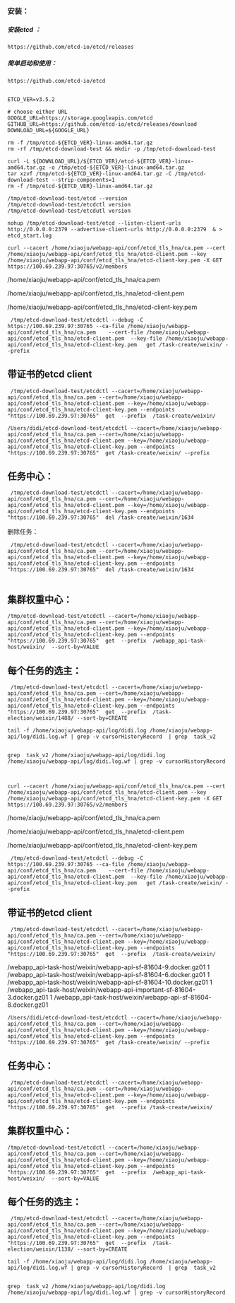 ### 安装：



##### 安装etcd ：

```
https://github.com/etcd-io/etcd/releases
```

##### 简单启动和使用：

```
https://github.com/etcd-io/etcd


ETCD_VER=v3.5.2

# choose either URL
GOOGLE_URL=https://storage.googleapis.com/etcd
GITHUB_URL=https://github.com/etcd-io/etcd/releases/download
DOWNLOAD_URL=${GOOGLE_URL}

rm -f /tmp/etcd-${ETCD_VER}-linux-amd64.tar.gz
rm -rf /tmp/etcd-download-test && mkdir -p /tmp/etcd-download-test

curl -L ${DOWNLOAD_URL}/${ETCD_VER}/etcd-${ETCD_VER}-linux-amd64.tar.gz -o /tmp/etcd-${ETCD_VER}-linux-amd64.tar.gz
tar xzvf /tmp/etcd-${ETCD_VER}-linux-amd64.tar.gz -C /tmp/etcd-download-test --strip-components=1
rm -f /tmp/etcd-${ETCD_VER}-linux-amd64.tar.gz

/tmp/etcd-download-test/etcd --version
/tmp/etcd-download-test/etcdctl version
/tmp/etcd-download-test/etcdutl version
```

```
nohup /tmp/etcd-download-test/etcd --listen-client-urls http://0.0.0.0:2379 --advertise-client-urls http://0.0.0.0:2379  & > etcd_start.log
```





```
curl --cacert /home/xiaoju/webapp-api/conf/etcd_tls_hna/ca.pem --cert /home/xiaoju/webapp-api/conf/etcd_tls_hna/etcd-client.pem --key /home/xiaoju/webapp-api/conf/etcd_tls_hna/etcd-client-key.pem -X GET https://100.69.239.97:30765/v2/members
```



/home/xiaoju/webapp-api/conf/etcd_tls_hna/ca.pem

/home/xiaoju/webapp-api/conf/etcd_tls_hna/etcd-client.pem

/home/xiaoju/webapp-api/conf/etcd_tls_hna/etcd-client-key.pem





```
 /tmp/etcd-download-test/etcdctl --debug -C https://100.69.239.97:30765 --ca-file /home/xiaoju/webapp-api/conf/etcd_tls_hna/ca.pem    --cert-file /home/xiaoju/webapp-api/conf/etcd_tls_hna/etcd-client.pem  --key-file /home/xiaoju/webapp-api/conf/etcd_tls_hna/etcd-client-key.pem   get /task-create/weixin/ --prefix 
```



## 带证书的etcd client 

```
 /tmp/etcd-download-test/etcdctl --cacert=/home/xiaoju/webapp-api/conf/etcd_tls_hna/ca.pem --cert=/home/xiaoju/webapp-api/conf/etcd_tls_hna/etcd-client.pem --key=/home/xiaoju/webapp-api/conf/etcd_tls_hna/etcd-client-key.pem --endpoints "https://100.69.239.97:30765"  get  --prefix  /task-create/weixin/ 
```



```
/Users/didi/etcd-download-test/etcdctl --cacert=/home/xiaoju/webapp-api/conf/etcd_tls_hna/ca.pem --cert=/home/xiaoju/webapp-api/conf/etcd_tls_hna/etcd-client.pem --key=/home/xiaoju/webapp-api/conf/etcd_tls_hna/etcd-client-key.pem --endpoints "https://100.69.239.97:30765"  get /task-create/weixin/ --prefix 
```

## 任务中心：

```
 /tmp/etcd-download-test/etcdctl --cacert=/home/xiaoju/webapp-api/conf/etcd_tls_hna/ca.pem --cert=/home/xiaoju/webapp-api/conf/etcd_tls_hna/etcd-client.pem --key=/home/xiaoju/webapp-api/conf/etcd_tls_hna/etcd-client-key.pem --endpoints "https://100.69.239.97:30765"  del /task-create/weixin/1634
```

删除任务：

```
 /tmp/etcd-download-test/etcdctl --cacert=/home/xiaoju/webapp-api/conf/etcd_tls_hna/ca.pem --cert=/home/xiaoju/webapp-api/conf/etcd_tls_hna/etcd-client.pem --key=/home/xiaoju/webapp-api/conf/etcd_tls_hna/etcd-client-key.pem --endpoints "https://100.69.239.97:30765"  del /task-create/weixin/1634
 
```





## 集群权重中心：

```
/tmp/etcd-download-test/etcdctl --cacert=/home/xiaoju/webapp-api/conf/etcd_tls_hna/ca.pem --cert=/home/xiaoju/webapp-api/conf/etcd_tls_hna/etcd-client.pem --key=/home/xiaoju/webapp-api/conf/etcd_tls_hna/etcd-client-key.pem --endpoints "https://100.69.239.97:30765"  get  --prefix  /webapp_api-task-host/weixin/  --sort-by=VALUE
```



## 每个任务的选主：

```
 /tmp/etcd-download-test/etcdctl --cacert=/home/xiaoju/webapp-api/conf/etcd_tls_hna/ca.pem --cert=/home/xiaoju/webapp-api/conf/etcd_tls_hna/etcd-client.pem --key=/home/xiaoju/webapp-api/conf/etcd_tls_hna/etcd-client-key.pem --endpoints "https://100.69.239.97:30765"  get  --prefix  /task-election/weixin/1488/ --sort-by=CREATE 
```









```
tail -f /home/xiaoju/webapp-api/log/didi.log /home/xiaoju/webapp-api/log/didi.log.wf | grep -v cursorHistoryRecord  | grep  task_v2


grep  task_v2 /home/xiaoju/webapp-api/log/didi.log /home/xiaoju/webapp-api/log/didi.log.wf | grep -v cursorHistoryRecord



curl --cacert /home/xiaoju/webapp-api/conf/etcd_tls_hna/ca.pem --cert /home/xiaoju/webapp-api/conf/etcd_tls_hna/etcd-client.pem --key /home/xiaoju/webapp-api/conf/etcd_tls_hna/etcd-client-key.pem -X GET https://100.69.239.97:30765/v2/members
```



/home/xiaoju/webapp-api/conf/etcd_tls_hna/ca.pem

/home/xiaoju/webapp-api/conf/etcd_tls_hna/etcd-client.pem

/home/xiaoju/webapp-api/conf/etcd_tls_hna/etcd-client-key.pem





```
 /tmp/etcd-download-test/etcdctl --debug -C https://100.69.239.97:30765 --ca-file /home/xiaoju/webapp-api/conf/etcd_tls_hna/ca.pem    --cert-file /home/xiaoju/webapp-api/conf/etcd_tls_hna/etcd-client.pem  --key-file /home/xiaoju/webapp-api/conf/etcd_tls_hna/etcd-client-key.pem   get /task-create/weixin/ --prefix 
```



## 带证书的etcd client 

```
 /tmp/etcd-download-test/etcdctl --cacert=/home/xiaoju/webapp-api/conf/etcd_tls_hna/ca.pem --cert=/home/xiaoju/webapp-api/conf/etcd_tls_hna/etcd-client.pem --key=/home/xiaoju/webapp-api/conf/etcd_tls_hna/etcd-client-key.pem --endpoints "https://100.69.239.97:30765"  get  --prefix  /task-create/weixin/ 
```







/webapp_api-task-host/weixin/webapp-api-sf-81604-9.docker.gz01
1
/webapp_api-task-host/weixin/webapp-api-sf-81604-6.docker.gz01
1
/webapp_api-task-host/weixin/webapp-api-sf-81604-10.docker.gz01
1
/webapp_api-task-host/weixin/webapp-api-important-sf-81604-3.docker.gz01
1
/webapp_api-task-host/weixin/webapp-api-sf-81604-8.docker.gz01




```
/Users/didi/etcd-download-test/etcdctl --cacert=/home/xiaoju/webapp-api/conf/etcd_tls_hna/ca.pem --cert=/home/xiaoju/webapp-api/conf/etcd_tls_hna/etcd-client.pem --key=/home/xiaoju/webapp-api/conf/etcd_tls_hna/etcd-client-key.pem --endpoints "https://100.69.239.97:30765"  get /task-create/weixin/ --prefix 
```

## 任务中心：

```
 /tmp/etcd-download-test/etcdctl --cacert=/home/xiaoju/webapp-api/conf/etcd_tls_hna/ca.pem --cert=/home/xiaoju/webapp-api/conf/etcd_tls_hna/etcd-client.pem --key=/home/xiaoju/webapp-api/conf/etcd_tls_hna/etcd-client-key.pem --endpoints "https://100.69.239.97:30765"  get  --prefix /task-create/weixin/ 
```

## 集群权重中心：

```
/tmp/etcd-download-test/etcdctl --cacert=/home/xiaoju/webapp-api/conf/etcd_tls_hna/ca.pem --cert=/home/xiaoju/webapp-api/conf/etcd_tls_hna/etcd-client.pem --key=/home/xiaoju/webapp-api/conf/etcd_tls_hna/etcd-client-key.pem --endpoints "https://100.69.239.97:30765"  get  --prefix  /webapp_api-task-host/weixin/  --sort-by=VALUE
```



## 每个任务的选主：

```
 /tmp/etcd-download-test/etcdctl --cacert=/home/xiaoju/webapp-api/conf/etcd_tls_hna/ca.pem --cert=/home/xiaoju/webapp-api/conf/etcd_tls_hna/etcd-client.pem --key=/home/xiaoju/webapp-api/conf/etcd_tls_hna/etcd-client-key.pem --endpoints "https://100.69.239.97:30765"  get  --prefix  /task-election/weixin/1138/ --sort-by=CREATE 
```






```
tail -f /home/xiaoju/webapp-api/log/didi.log /home/xiaoju/webapp-api/log/didi.log.wf | grep -v cursorHistoryRecord  | grep  task_v2


grep  task_v2 /home/xiaoju/webapp-api/log/didi.log /home/xiaoju/webapp-api/log/didi.log.wf | grep -v cursorHistoryRecord
```

